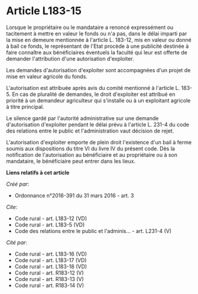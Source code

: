 # Article L183-15

Lorsque le propriétaire ou le mandataire a renoncé expressément ou tacitement à mettre en valeur le fonds ou n'a pas, dans le
délai imparti par la mise en demeure mentionnée à l'article L. 183-12, mis en valeur ou donné à bail ce fonds, le
représentant de l'Etat procède à une publicité destinée à faire connaître aux bénéficiaires éventuels la faculté qui leur est
offerte de demander l'attribution d'une autorisation d'exploiter. 

Les demandes d'autorisation d'exploiter sont accompagnées d'un projet de mise en valeur agricole du fonds. 

L'autorisation est attribuée après avis du comité mentionné à l'article L. 183-5. En cas de pluralité de demandes, le droit
d'exploiter est attribué en priorité à un demandeur agriculteur qui s'installe ou à un exploitant agricole à titre
principal. 

Le silence gardé par l'autorité administrative sur une demande d'autorisation d'exploiter pendant le délai prévu à l'article
L. 231-4 du code des relations entre le public et l'administration vaut décision de rejet. 

L'autorisation d'exploiter emporte de plein droit l'existence d'un bail à ferme soumis aux dispositions du titre VI du livre
IV du présent code. Dès la notification de l'autorisation au bénéficiaire et au propriétaire ou à son mandataire, le
bénéficiaire peut entrer dans les lieux.

**Liens relatifs à cet article**

_Créé par_:

  - Ordonnance n°2016-391 du 31 mars 2016 - art. 3

_Cite_:

  - Code rural - art. L183-12 (VD)
  - Code rural - art. L183-5 (VD)
  - Code des relations entre le public et l'adminis... - art. L231-4 (V)

_Cité par_:

  - Code rural - art. L183-16 (VD)
  - Code rural - art. L183-17 (VD)
  - Code rural - art. L183-18 (VD)
  - Code rural - art. R183-12 (V)
  - Code rural - art. R183-13 (V)
  - Code rural - art. R183-14 (V)
